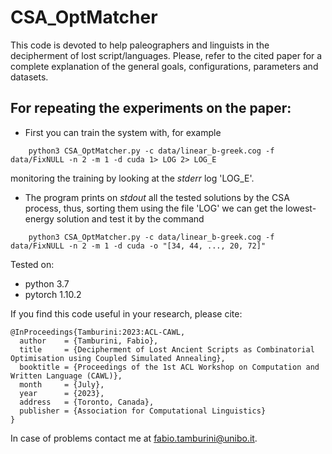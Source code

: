 # CSA_OptMatcher

This code is devoted to help paleographers and linguists in the decipherment of lost script/languages. Please, refer to the cited paper for a complete explanation of the general goals, configurations, parameters and datasets.

## For repeating the experiments on the paper:
- First you can train the system with, for example
```
    python3 CSA_OptMatcher.py -c data/linear_b-greek.cog -f data/FixNULL -n 2 -m 1 -d cuda 1> LOG 2> LOG_E
```
monitoring the training by looking at the *stderr* log 'LOG_E'. 

- The program prints on *stdout* all the tested solutions by the CSA process, thus, sorting them using the file 'LOG' we can get the lowest-energy solution and test it by the command
```
    python3 CSA_OptMatcher.py -c data/linear_b-greek.cog -f data/FixNULL -n 2 -m 1 -d cuda -o "[34, 44, ..., 20, 72]"
```

Tested on:
- python 3.7
- pytorch 1.10.2

If you find this code useful in your research, please cite:
```
@InProceedings{Tamburini:2023:ACL-CAWL,
  author    = {Tamburini, Fabio},
  title     = {Decipherment of Lost Ancient Scripts as Combinatorial Optimisation using Coupled Simulated Annealing},
  booktitle = {Proceedings of the 1st ACL Workshop on Computation and Written Language (CAWL)},
  month     = {July},
  year      = {2023},
  address   = {Toronto, Canada},
  publisher = {Association for Computational Linguistics}
}
```

In case of problems contact me at <fabio.tamburini@unibo.it>.

